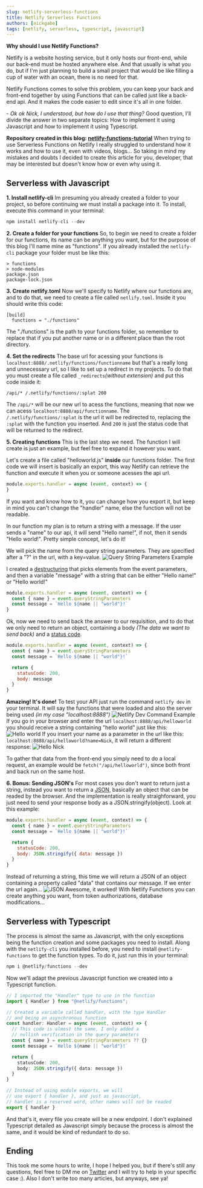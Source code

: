 ```yaml
---
slug: netlify-serverless-functions
title: Netlify Serverless Functions
authors: [nickgabe]
tags: [netlify, serverless, typescript, javascript]
---
```


**Why should I use Netlify Functions?**

Netlify is a website hosting service, but it only hosts our front-end, while our back-end must be hosted anywhere else. And that usually is what you do, but if I'm just planning to build a small project that would be like filling a cup of water with an ocean, there is no need for that.

Netlify Functions comes to solve this problem, you can keep your back and front-end together by using Functions that can be called just like a back-end api. And it makes the code easier to edit since it's all in one folder.

<!-- truncate -->

_- Ok ok Nick, I understood, but how do I use that thing?_
Good question, I'll divide the answer in two separate topics: How to implement it using Javascript and how to implement it using Typescript.

**Repository created in this blog: [netlify-functions-tutorial](https://github.com/Nick-Gabe/netlify-functions-tutorial)**
When trying to use Serverless Functions on Netlify I really struggled to understand how it works and how to use it, even with videos, blogs... So taking in mind my mistakes and doubts I decided to create this article for you, developer, that may be interested but doesn't know how or even why using it.

## Serverless with Javascript

**1. Install netlify-cli**
Im presuming you already created a folder to your project, so before continuing we must install a package into it.
To install, execute this command in your terminal:
```js
npm install netlify-cli --dev
```

**2. Create a folder for your functions**
So, to begin we need to create a folder for our functions, its name can be anything you want, but for the purpose of this blog I'll name mine as "functions".
If you already installed the `netlify-cli` package your folder must be like this:
```
> functions
> node-modules
package.json
package-lock.json
```

**3. Create netlify.toml**
Now we'll specify to Netlify where our functions are, and to do that, we need to create a file called `netlify.toml`.
Inside it you should write this code:
```
[build]
  functions = "./functions"
```
The "./functions" is the path to your functions folder, so remember to replace that if you put another name or in a different place than the root directory.

**4. Set the redirects**
The base url for acessing your functions is `localhost:8888/.netlify/functions/functionname` but that's a really long and unnecessary url, so I like to set up a redirect in my projects.
To do that you must create a file called `_redirects`_(without extension)_ and put this code inside it:
```
/api/* /.netlify/functions/:splat 200
```
The `/api/*` will be our new url to acess the functions, meaning that now we can acess `localhost:8888/api/functionname`. The `/.netlify/functions/:splat` is the url it will be redirected to, replacing the `:splat` with the function you inserted. And `200` is just the status code that will be returned to the redirect.

**5. Creating functions**
This is the last step we need. The function I will create is just an example, but feel free to expand it however you want.

Let's create a file called "helloworld.js" **inside** our functions folder.
The first code we will insert is basically an export, this way Netlify can retrieve the function and execute it when you or someone acesses the api url.
```js
module.exports.handler = async (event, context) => {
}
```
If you want and know how to it, you can change how you export it, but keep in mind you can't change the "handler" name, else the function will not be readable.

In our function my plan is to return a string with a message. If the user sends a "name" to our api, it will send "Hello name!", if not, then it sends "Hello world!". Pretty simple concept, let's do it!

We will pick the name from the query string parameters. They are specified after a "?" in the url, with a key=value.
![Query String Parameters Example](https://dev-to-uploads.s3.amazonaws.com/uploads/articles/ia2bze45rwdg78nc44pq.png)

I created a [destructuring](https://developer.mozilla.org/en-US/docs/Web/JavaScript/Reference/Operators/Destructuring_assignment) that picks elements from the event parameters, and then a variable "message" with a string that can be either "Hello name!" or "Hello world!"
```js
module.exports.handler = async (event, context) => {
  const { name } = event.queryStringParameters
  const message = `Hello ${name || "world"}!`
}
```

Ok, now we need to send back the answer to our requisition, and to do that we only need to return an object, containing a body _(The data we want to send back)_ and a [status code](https://developer.mozilla.org/en-US/docs/Web/HTTP/Status).
```js
module.exports.handler = async (event, context) => {
  const { name } = event.queryStringParameters
  const message = `Hello ${name || "world"}!`

  return {
    statusCode: 200,
    body: message
  }
}
```
**Amazing! It's done!** To test your API just run the command `netlify dev` in your terminal. It will say the functions that were loaded and also the server being used _(in my case "localhost:8888")_
![Netlify Dev Command Example](https://dev-to-uploads.s3.amazonaws.com/uploads/articles/70m747r0f7kvygh8r6fc.png)
If you go in your browser and enter the url `localhost:8888/api/helloworld` you should receive a string containing "hello world" just like this:
![Hello world](https://dev-to-uploads.s3.amazonaws.com/uploads/articles/28n162skydoy4xpfdwem.png)
If you insert your name as a parameter in the url like this: `localhost:8888/api/helloworld?name=Nick`, it will return a different response:
![Hello Nick](https://dev-to-uploads.s3.amazonaws.com/uploads/articles/boev7pw7x2ffhxujf84z.png)

To gather that data from the front-end you simply need to do a local request, an example would be `fetch("/api/helloworld")`, since both front and back run on the same host.

**6. Bonus: Sending JSON's**
For most cases you don't want to return just a string, instead you want to return a [JSON](https://www.w3schools.com/js/js_json_intro.asp), basically an object that can be readed by the browser. And the implementation is really straighforward, you just need to send your response body as a JSON.stringify(object).
Look at this example:
```js
module.exports.handler = async (event, context) => {
  const { name } = event.queryStringParameters
  const message = `Hello ${name || "world"}!`

  return {
    statusCode: 200,
    body: JSON.stringify({ data: message })
  }
}
```
Instead of returning a string, this time we will return a JSON of an object containing a property called "data" that contains our message.
If we enter the url again...
![JSON](https://dev-to-uploads.s3.amazonaws.com/uploads/articles/2t5siv6w2za9txhdr13b.png) 
Awesome, it worked! With Netlify Functions you can create anything you want, from token authorizations, database modifications...

## Serverless with Typescript
The process is almost the same as Javascript, with the only exceptions being the function creation and some packages you need to install.
Along with the `netlify-cli` you installed before, you need to install `@netlify-functions` to get the function types. To do it, just run this in your terminal:
```js
npm i @netlify/functions --dev
```

Now we'll adapt the previous Javascript function we created into a Typescript function.

```typescript
// I imported the "Handler" type to use in the function
import { Handler } from "@netlify/functions";

// Created a variable called handler, with the type Handler
// and being an asynchronous function
const handler: Handler = async (event, context) => {
  // This code is almost the same, I only added a
  // nullish verification in the query parameters
  const { name } = event.queryStringParameters ?? {}
  const message = `Hello ${name || "world"}!`

  return {
    statusCode: 200,
    body: JSON.stringify({ data: message })
  }
}

// Instead of using module exports, we will
// use export { handler }, and just as javascript,
// handler is a reserved word, other names will not be readed
export { handler }
```
And that's it, every file you create will be a new endpoint.
I don't explained Typescript detailed as Javascript simply because the process is almost the same, and it would be kind of redundant to do so.

## Ending
This took me some hours to write, I hope I helped you, but if there's still any questions, feel free to DM me on [Twitter](https://twitter.com/MyNickIsNick_) and I will try to help in your specific case :).
Also I don't write too many articles, but anyways, see ya!